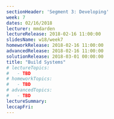```yaml
---
sectionHeader: 'Segment 3: Developing'
week: 7
dates: 02/16/2018
lecturer: mmdarden
lectureRelease: 2018-02-16 11:00:00
slidesName: w18/week7
homeworkRelease: 2018-02-16 11:00:00
advancedRelease: 2018-02-16 11:00:00
solutionRelease: 2018-03-01 00:00:00
title: "Build Systems"
# lectureTopics:
#   - TBD
# homeworkTopics:
#   - TBD
# advancedTopics:
#   - TBD
lectureSummary:
leccapFri:
---
```

